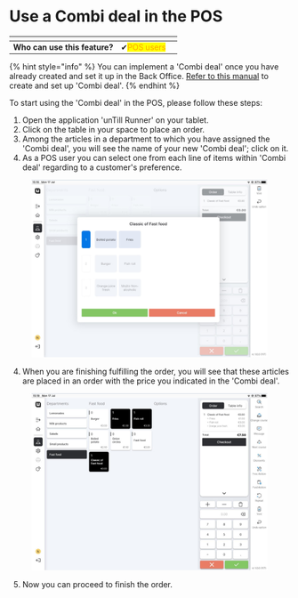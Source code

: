 # Use a Combi deal in the POS



<table data-card-size="large" data-view="cards" data-full-width="true"><thead><tr><th></th><th></th><th></th></tr></thead><tbody><tr><td><strong>Who can use this feature?</strong></td><td><span data-gb-custom-inline data-tag="emoji" data-code="2714">✔</span><mark style="color:orange;">POS users</mark></td><td></td></tr></tbody></table>

{% hint style="info" %}
You can implement a 'Combi deal' once you have already created and set it up in the Back Office. [Refer to this manual](create-a-combi-deal.md) to create and set up 'Combi deal'.
{% endhint %}

To start using the 'Combi deal' in the POS, please follow these steps:

1. Open the application 'unTill Runner' on your tablet.
2. Click on the table in your space to place an order.
3. Among the articles in a department to which you have assigned the 'Combi deal', you will see the name of your new 'Combi deal'; click on it.
4. As a POS user you can select one from each line of items within 'Combi deal' regarding to a customer's preference.

<figure><img src="../../../.gitbook/assets/combi2.jpg" alt="" width="563"><figcaption></figcaption></figure>

4. When you are finishing fulfilling the order, you will see that these articles are placed in an order with the price you indicated in the 'Combi deal'.

<figure><img src="../../../.gitbook/assets/combi3.jpg" alt="" width="563"><figcaption></figcaption></figure>

5. Now you can proceed to finish the order.
